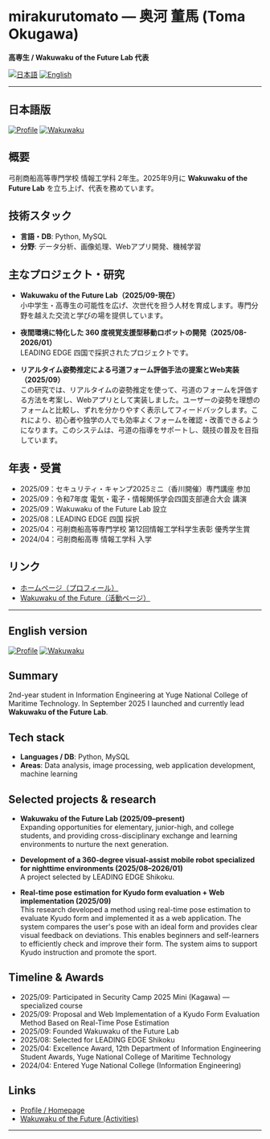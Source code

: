 # mirakurutomato — 奥河 董馬 (Toma Okugawa)

**高専生 / Wakuwaku of the Future Lab 代表**

<!-- Language selector badges (link to page anchors) -->
[![日本語](https://img.shields.io/badge/日本語-JP-555?style=flat-square)](#jp)
[![English](https://img.shields.io/badge/English-EN-555?style=flat-square)](#en)

---

<h2 id="jp">日本語版</h2>

<!-- Simple link-style badges -->
[![Profile](https://img.shields.io/badge/Profile-プロフィール-0A0?style=flat-square&logo=aboutdotme)](https://mirakurutomato.github.io/Toma_Okugawa/html/)
[![Wakuwaku](https://img.shields.io/badge/Wakuwaku-活動-6F42C1?style=flat-square&logo=education)](https://mirakurutomato.github.io/WakuwakuFuture/)

## 概要

弓削商船高等専門学校 情報工学科 2年生。2025年9月に **Wakuwaku of the Future Lab** を立ち上げ、代表を務めています。

## 技術スタック

- **言語・DB**: Python, MySQL  
- **分野**: データ分析、画像処理、Webアプリ開発、機械学習

## 主なプロジェクト・研究

- **Wakuwaku of the Future Lab（2025/09-現在）**  
  小中学生・高専生の可能性を広げ、次世代を担う人材を育成します。専門分野を越えた交流と学びの場を提供しています。

- **夜間環境に特化した 360 度視覚支援型移動ロボットの開発（2025/08-2026/01）**  
  LEADING EDGE 四国で採択されたプロジェクトです。

- **リアルタイム姿勢推定による弓道フォーム評価手法の提案とWeb実装（2025/09）**  
  この研究では、リアルタイムの姿勢推定を使って、弓道のフォームを評価する方法を考案し、Webアプリとして実装しました。ユーザーの姿勢を理想のフォームと比較し、ずれを分かりやすく表示してフィードバックします。これにより、初心者や独学の人でも効率よくフォームを確認・改善できるようになります。このシステムは、弓道の指導をサポートし、競技の普及を目指しています。

## 年表・受賞

- 2025/09：セキュリティ・キャンプ2025ミニ（香川開催）専門講座 参加  
- 2025/09：令和7年度 電気・電子・情報関係学会四国支部連合大会 講演  
- 2025/09：Wakuwaku of the Future Lab 設立  
- 2025/08：LEADING EDGE 四国 採択  
- 2025/04：弓削商船高等専門学校 第12回情報工学科学生表彰 優秀学生賞
- 2024/04：弓削商船高専 情報工学科 入学

## リンク

- [ホームページ（プロフィール）](https://mirakurutomato.github.io/Toma_Okugawa/html/)  
- [Wakuwaku of the Future（活動ページ）](https://mirakurutomato.github.io/WakuwakuFuture/)

---

<h2 id="en">English version</h2>

[![Profile](https://img.shields.io/badge/Profile-About-0A0?style=flat-square&logo=aboutdotme)](https://mirakurutomato.github.io/Toma_Okugawa/html/)
[![Wakuwaku](https://img.shields.io/badge/Wakuwaku-Future-6F42C1?style=flat-square&logo=education)](https://mirakurutomato.github.io/WakuwakuFuture/)

## Summary

2nd-year student in Information Engineering at Yuge National College of Maritime Technology. In September 2025 I launched and currently lead **Wakuwaku of the Future Lab**.

## Tech stack

- **Languages / DB**: Python, MySQL  
- **Areas**: Data analysis, image processing, web application development, machine learning

## Selected projects & research

- **Wakuwaku of the Future Lab (2025/09–present)**  
  Expanding opportunities for elementary, junior-high, and college students, and providing cross-disciplinary exchange and learning environments to nurture the next generation.

- **Development of a 360-degree visual-assist mobile robot specialized for nighttime environments (2025/08–2026/01)**  
  A project selected by LEADING EDGE Shikoku.

- **Real-time pose estimation for Kyudo form evaluation + Web implementation (2025/09)**  
  This research developed a method using real-time pose estimation to evaluate Kyudo form and implemented it as a web application. The system compares the user's pose with an ideal form and provides clear visual feedback on deviations. This enables beginners and self-learners to efficiently check and improve their form. The system aims to support Kyudo instruction and promote the sport.

## Timeline & Awards

- 2025/09: Participated in Security Camp 2025 Mini (Kagawa) — specialized course  
- 2025/09: Proposal and Web Implementation of a Kyudo Form Evaluation Method Based on Real-Time Pose Estimation
- 2025/09: Founded Wakuwaku of the Future Lab  
- 2025/08: Selected for LEADING EDGE Shikoku  
- 2025/04: Excellence Award, 12th Department of Information Engineering Student Awards, Yuge National College of Maritime Technology
- 2024/04: Entered Yuge National College (Information Engineering)

## Links

- [Profile / Homepage](https://mirakurutomato.github.io/Toma_Okugawa/html/)  
- [Wakuwaku of the Future (Activities)](https://mirakurutomato.github.io/WakuwakuFuture/)

---
